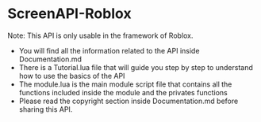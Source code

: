 # ScreenAPI-Roblox

Note: This API is only usable in the framework of Roblox.

- You will find all the information related to the API inside Documentation.md
- There is a Tutorial.lua file that will guide you step by step to understand how to use the basics of the API
- The module.lua is the main module script file that contains all the functions included inside the module and the privates functions
- Please read the copyright section inside Documentation.md before sharing this API.
